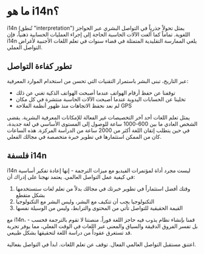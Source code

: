 # ما هو i14n؟

i14n (تُنطق "interpretation") يمثل تحولاً جذرياً في التواصل البشري عبر الحواجز اللغوية. تماماً كما ألغت الآلات الحاسبة الحاجة إلى إجراء العمليات الحسابية ذهنياً، فإن i14n يلغي الممارسة التقليدية المتمثلة في قضاء سنوات في تعلم اللغات الأجنبية لأغراض التواصل العملي.

## تطور كفاءة التواصل

عبر التاريخ، تبنى البشر باستمرار التقنيات التي تحسن من استخدام الموارد المعرفية:

- توقفنا عن حفظ أرقام الهواتف عندما أصبحت الهواتف الذكية تغني عن ذلك
- تخلينا عن الحسابات اليدوية عندما أصبحت الآلات الحاسبة منتشرة في كل مكان
- لم نعد نحفظ الاتجاهات منذ ظهور أنظمة الملاحة GPS

يمثل تعلم اللغات أحد آخر التخصيصات غير الفعالة للإمكانات المعرفية البشرية. يقضي الشخص العادي ما بين 600-1000 ساعة للوصول إلى المستوى الأساسي في لغة جديدة، في حين يتطلب إتقان اللغة أكثر من 2000 ساعة من الدراسة المركزة. هذه الساعات كان من الممكن استثمارها في تطوير خبرة متخصصة في مجالك الفعلي.

## فلسفة i14n

i14n ليست مجرد أداة لمؤتمرات الفيديو مع ميزات الترجمة - إنها إعادة تفكير أساسية في كيفية عمل التواصل العالمي. يعتمد نهجنا على إدراك أن:

1. وقتك أفضل استثماراً في تطوير خبرتك في مجالك بدلاً من تعلم لغات ستستخدمها بشكل متقطع
2. التكنولوجيا يجب أن تتكيف مع البشر، وليس البشر مع التكنولوجيا
3. القيمة الحقيقية للتواصل تأتي من المحتوى والترابط، وليس من الوسيلة نفسها

مع i14n، قمنا بإنشاء نظام يذوب فيه حاجز اللغة فوراً. منصتنا لا تقوم بالترجمة فحسب - بل تفسر الفروق الدقيقة والسياق والمعنى عبر اللغات في الوقت الفعلي، مما يوفر تجربة قد تستغرق عقوداً من دراسة اللغة لتحقيقها بشكل طبيعي.

اعتنق مستقبل التواصل العالمي الفعال. توقف عن تعلم اللغات. ابدأ في التواصل بفعالية.